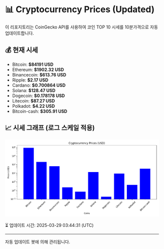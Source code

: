 
# 📊 Cryptocurrency Prices (Updated)

이 리포지토리는 CoinGecko API를 사용하여 코인 TOP 10 시세를 10분가격으로 자동 업데이트합니다.

## 💰 현재 시세
- Bitcoin: **$84191 USD**
- Ethereum: **$1902.32 USD**
- Binancecoin: **$613.76 USD**
- Ripple: **$2.17 USD**
- Cardano: **$0.700864 USD**
- Solana: **$128.47 USD**
- Dogecoin: **$0.178178 USD**
- Litecoin: **$87.27 USD**
- Polkadot: **$4.22 USD**
- Bitcoin-cash: **$305.91 USD**

## 📈 시세 그래프 (로그 스케일 적용)
![Crypto Prices](crypto_prices.png)

⏳ 업데이트 시간: 2025-03-29 03:44:31 (UTC)

---
자동 업데이트 봇에 의해 관리됩니다.
